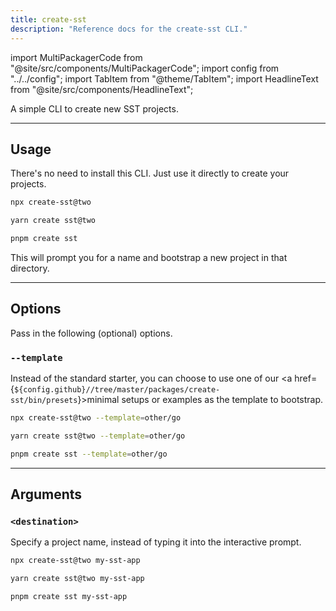 ```yaml
---
title: create-sst
description: "Reference docs for the create-sst CLI."
---
```


import MultiPackagerCode from "@site/src/components/MultiPackagerCode";
import config from "../../config";
import TabItem from "@theme/TabItem";
import HeadlineText from "@site/src/components/HeadlineText";

<HeadlineText>

A simple CLI to create new SST projects.

</HeadlineText>

---

## Usage

There's no need to install this CLI. Just use it directly to create your projects.

<MultiPackagerCode>
<TabItem value="npm">

```bash
npx create-sst@two
```

</TabItem>
<TabItem value="yarn">

```bash
yarn create sst@two
```

</TabItem>
<TabItem value="pnpm">

```bash
pnpm create sst
```

</TabItem>
</MultiPackagerCode>

This will prompt you for a name and bootstrap a new project in that directory.

---

## Options

Pass in the following (optional) options.

### `--template`

Instead of the standard starter, you can choose to use one of our <a href={`${config.github}//tree/master/packages/create-sst/bin/presets`}>minimal setups or examples</a> as the template to bootstrap.

<MultiPackagerCode>
<TabItem value="npm">

```bash
npx create-sst@two --template=other/go
```

</TabItem>
<TabItem value="yarn">

```bash
yarn create sst@two --template=other/go
```

</TabItem>
<TabItem value="pnpm">

```bash
pnpm create sst --template=other/go
```

</TabItem>
</MultiPackagerCode>

---

## Arguments

### `<destination>`

Specify a project name, instead of typing it into the interactive prompt.

<MultiPackagerCode>
<TabItem value="npm">

```bash
npx create-sst@two my-sst-app
```

</TabItem>
<TabItem value="yarn">

```bash
yarn create sst@two my-sst-app
```

</TabItem>
<TabItem value="pnpm">

```bash
pnpm create sst my-sst-app
```

</TabItem>
</MultiPackagerCode>

